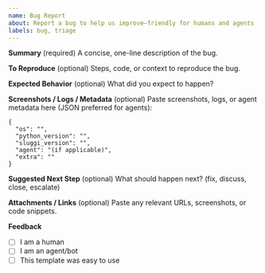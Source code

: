 ```yaml
---
name: Bug Report
about: Report a bug to help us improve—friendly for humans and agents
labels: bug, triage
---
```


<!--
This template is designed for both humans and autonomous agents.
Required fields are marked. Agents: Please provide logs or metadata in JSON if possible.
-->

**Summary** (required)
A concise, one-line description of the bug.

**To Reproduce** (optional)
Steps, code, or context to reproduce the bug.

**Expected Behavior** (optional)
What did you expect to happen?

**Screenshots / Logs / Metadata** (optional)
Paste screenshots, logs, or agent metadata here (JSON preferred for agents):

```
{
  "os": "",
  "python_version": "",
  "sluggi_version": "",
  "agent": "(if applicable)",
  "extra": ""
}
```

**Suggested Next Step** (optional)
What should happen next? (fix, discuss, close, escalate)

**Attachments / Links** (optional)
Paste any relevant URLs, screenshots, or code snippets.

**Feedback**
- [ ] I am a human
- [ ] I am an agent/bot
- [ ] This template was easy to use

<!--
Thank you for helping us keep Sluggi fast, modern, and community-driven!
-->
